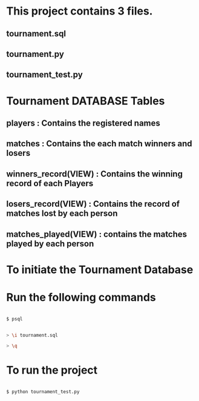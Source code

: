 # This project contains 3 files.

tournament.sql
------------------
tournament.py
-------------------
tournament_test.py
------------------

# Tournament DATABASE Tables
players : Contains the registered names
----------------------------------------
matches : Contains the each match winners and losers
------------------------------------------------------
winners_record(VIEW) : Contains the winning record of each Players
-----------------------------------------------------------------------
losers_record(VIEW) : Contains the record of matches lost by each person
-------------------------------------------------------------------------
matches_played(VIEW) : contains the matches played by each person
------------------------------------------------------------------
     
# To initiate the Tournament Database 
# Run the following commands
```bash

$ psql 

```
```bash

> \i tournament.sql

```
```bash
> \q

```

# To run the project 

```bash

$ python tournament_test.py

```
